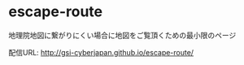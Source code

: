 escape-route
============

地理院地図に繋がりにくい場合に地図をご覧頂くための最小限のページ

配信URL: http://gsi-cyberjapan.github.io/escape-route/
